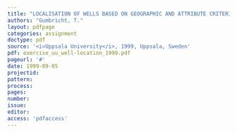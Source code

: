 ```yaml
---
title: "LOCALISATION OF WELLS BASED ON GEOGRAPHIC AND ATTRIBUTE CRITERIA"
authors: "Gumbricht, T."
layout: pdfpage
categories: assignment
doctype: pdf
source: '<i>Uppsala University</i>, 1999, Uppsala, Sweden'
pdf: exercise_uu_well-location_1999.pdf
pageurl: '#'
date: 1999-09-05
projectid:
pattern:
process:
pages:
number:
issue:
editor:
access: 'pdfaccess'
---
```

